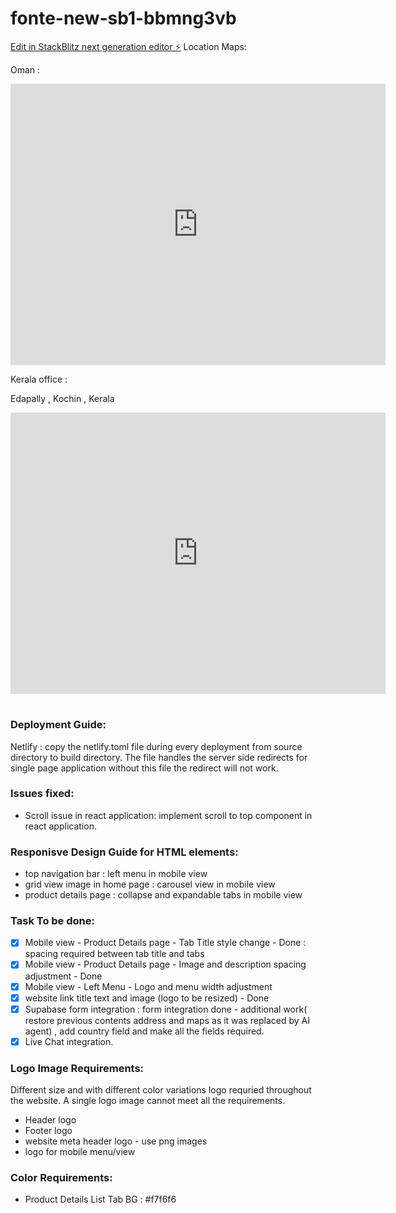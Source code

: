 # fonte-new-sb1-bbmng3vb

[Edit in StackBlitz next generation editor ⚡️](https://stackblitz.com/~/github.com/kamil467/fonte-new-sb1-bbmng3vb)
Location Maps:

Oman :

<iframe src="https://www.google.com/maps/embed?pb=!1m18!1m12!1m3!1d3653.7792392667748!2d58.176206675731095!3d23.68385147871581!2m3!1f0!2f0!3f0!3m2!1i1024!2i768!4f13.1!3m3!1m2!1s0x3e8de4cc6d0978f7%3A0x281c53712d20f98!2sBLUE%20BIRD%20TRAVELS%20-%20SEEB!5e0!3m2!1sen!2snl!4v1736248149981!5m2!1sen!2snl" width="600" height="450" style="border:0;" allowfullscreen="" loading="lazy" referrerpolicy="no-referrer-when-downgrade"></iframe>

Kerala office :

Edapally , Kochin , Kerala

<iframe src="https://www.google.com/maps/embed?pb=!1m18!1m12!1m3!1d3928.925697226994!2d76.30401307531902!3d10.022990390083564!2m3!1f0!2f0!3f0!3m2!1i1024!2i768!4f13.1!3m3!1m2!1s0x3b080da8b1d0f263%3A0x409389047932793d!2sRobodigx!5e0!3m2!1sen!2sqa!4v1736274383560!5m2!1sen!2sqa" width="600" height="450" style="border:0;" allowfullscreen="" loading="lazy" referrerpolicy="no-referrer-when-downgrade"></iframe>


#

### Deployment Guide:

Netlify : copy the netlify.toml file during every deployment from source directory to build directory.
The file handles the  server side redirects for single page application without  this file the redirect will not work.

### Issues fixed:
 - Scroll issue in react application:
    implement scroll to top component in react application. 

### Responisve Design Guide for HTML elements:
- top navigation bar  : left menu in mobile view
- grid view image in home page : carousel view in mobile view
- product details page : collapse and expandable tabs in mobile view


### Task To be done:
- [X] Mobile view - Product Details page - Tab Title style change   - Done : spacing required between tab title and tabs
- [X] Mobile view - Product Details page - Image and description spacing adjustment   - Done
- [X] Mobile view - Left Menu - Logo and menu width adjustment
- [X] website link title text and image (logo to be resized)  - Done
- [X] Supabase form integration  : form integration done - additional work( restore previous contents address and maps as it was replaced by AI agent) , add country field and make all the fields required.
- [X] Live Chat integration.

### Logo Image Requirements:
Different size and with different color variations logo requried throughout the website.
A single logo image cannot meet all the requirements.
- Header logo 
- Footer logo
- website meta header logo - use png images 
- logo for mobile menu/view


### Color Requirements:
- Product Details List Tab BG : #f7f6f6